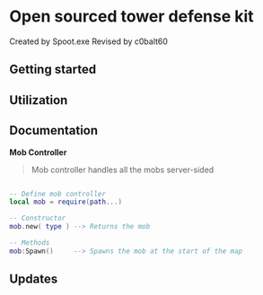 # Open sourced tower defense kit

Created by Spoot.exe
Revised by c0balt60


## Getting started

## Utilization

## Documentation

**Mob Controller**

> Mob controller handles all the mobs server-sided

```lua

-- Define mob controller 
local mob = require(path...)

-- Constructor
mob.new( type ) --> Returns the mob

-- Methods
mob:Spawn()     --> Spawns the mob at the start of the map
```

## Updates
